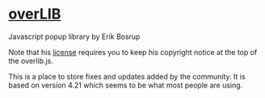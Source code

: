 [overLIB]("http://www.bosrup.com/web/overlib/" "OverLIB")
=======

Javascript popup library by Erik Bosrup

Note that his [license]("http://www.bosrup.com/web/overlib/?License") requires you to keep his copyright notice at the top of the overlib.js.

This is a place to store fixes and updates added by the community.    It is based on version 4.21 which seems to be what most people are using.
